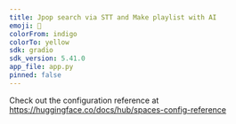 ```yaml
---
title: Jpop search via STT and Make playlist with AI
emoji: 🦀
colorFrom: indigo
colorTo: yellow
sdk: gradio
sdk_version: 5.41.0
app_file: app.py
pinned: false
---
```


Check out the configuration reference at https://huggingface.co/docs/hub/spaces-config-reference
